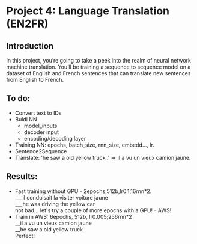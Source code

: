 # Project 4: Language Translation (EN2FR)

## Introduction
In this project, you’re going to take a peek into the realm of neural network machine translation. You’ll be training a sequence to sequence model on a dataset of English and French sentences that can translate new sentences from English to French.

## To do: 
* Convert text to IDs 
* Buidl NN 
    * model_inputs 
    * decoder input 
    * encoding/decoding layer 
* Training NN: epochs, batch_size, rnn_size, embedd..., lr. 
* Sentence2Sequence
* Translate: 'he saw a old yellow truck .' => Il a vu un vieux camion jaune.

## Results: 
* Fast training without GPU - 2epochs,512b,lr0.1,16rnn*2.<br>
___il conduisait la visiter voiture jaune <br>
___he was driving the yellow car <br>
not bad... let's try a couple of more epochs with a GPU! - AWS!
* Train in AWS: 6epochs, 512b, lr0.005;256rnn*2<br>
__il a vu un vieux camion jaune <br>
__he saw a old yellow truck<br>
Perfect! 